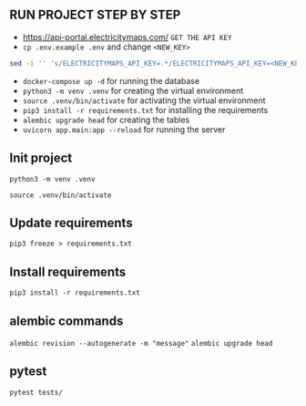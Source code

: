 ## RUN PROJECT STEP BY STEP

- https://api-portal.electricitymaps.com/ `GET THE API KEY`
- `cp .env.example .env` and change `<NEW_KEY>`
```bash
sed -i '' 's/ELECTRICITYMAPS_API_KEY=.*/ELECTRICITYMAPS_API_KEY=<NEW_KEY>/' .env
```
- `docker-compose up -d` for running the database
- `python3 -m venv .venv` for creating the virtual environment
- `source .venv/bin/activate` for activating the virtual environment
- `pip3 install -r requirements.txt` for installing the requirements
- `alembic upgrade head` for creating the tables
- `uvicorn app.main:app --reload` for running the server

## Init project
`python3 -m venv .venv`

`source .venv/bin/activate`

## Update requirements
`pip3 freeze > requirements.txt`

## Install requirements
`pip3 install -r requirements.txt`

## alembic commands
`alembic revision --autogenerate -m "message"`
`alembic upgrade head`

## pytest
`pytest tests/`

